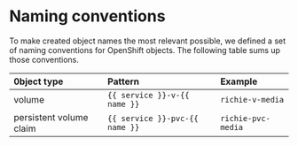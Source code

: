 # Naming conventions

To make created object names the most relevant possible, we defined a set of
naming conventions for OpenShift objects. The following table sums up those
conventions.

| 0bject type             | Pattern                        | Example            |
| :---------------------- | :----------------------------- | :----------------- |
| volume                  | `{{ service }}-v-{{ name }}`   | `richie-v-media`   |
| persistent volume claim | `{{ service }}-pvc-{{ name }}` | `richie-pvc-media` |
